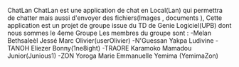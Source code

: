 ChatLan
ChatLan est une application de chat en Local(Lan) qui permettra de chatter mais aussi d'envoyer des fichiers(Images , documents ),
Cette application est un projet de groupe issue du TD de Genie Logiciel(UPB) dont nous sommes le 4eme Groupe
Les membres du groupe sont :
-Melan Bethsaleèl Jessé Marc Olivier(userOlivier)
-N'Guessan Yakpa Ludivine
-TANOH Eliezer Bonny(1ne8ight)
-TRAORE Karamoko Mamadou Junior(Junious1)
-ZON Yoroga Marie Emmanuelle Yemima (YemimaZon)

